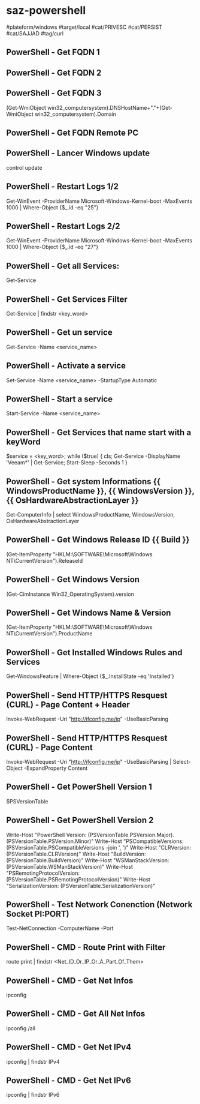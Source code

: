 # saz-powershell

#plateform/windows
#target/local
#cat/PRIVESC
#cat/PERSIST
#cat/SAJJAD
#tag/curl

## PowerShell - Get FQDN 1
[System.Net.Dns]::GetHostByName($env:computerName)

## PowerShell - Get FQDN 2
[System.Net.Dns]::GetHostByName($env:computerName).HostName

## PowerShell - Get FQDN 3
(Get-WmiObject win32_computersystem).DNSHostName+"."+(Get-WmiObject win32_computersystem).Domain

## PowerShell - Get FQDN Remote PC
[System.Net.Dns]::GetHostByName('IP_OR-DNS_NAME')

## PowerShell - Lancer Windows update
control update

## PowerShell - Restart Logs 1/2
Get-WinEvent -ProviderName Microsoft-Windows-Kernel-boot -MaxEvents 1000 | Where-Object {$_.id -eq "25"}

## PowerShell - Restart Logs 2/2
Get-WinEvent -ProviderName Microsoft-Windows-Kernel-boot -MaxEvents 1000 | Where-Object {$_.id -eq "27"}

## PowerShell - Get all Services:
Get-Service

## PowerShell - Get Services Filter
Get-Service | findstr <key_word>

## PowerShell - Get un service 
Get-Service -Name <service_name>

## PowerShell - Activate a service 
Set-Service -Name <service_name> -StartupType Automatic

## PowerShell - Start a service 
Start-Service -Name <service_name>

## PowerShell - Get Services that name start with a keyWord
\$service = <key_word>; while ($true) { cls; Get-Service -DisplayName 'Veeam*' | Get-Service; Start-Sleep -Seconds 1 }

## PowerShell - Get system Informations {{ WindowsProductName }}, {{ WindowsVersion }}, {{ OsHardwareAbstractionLayer }}
Get-ComputerInfo | select WindowsProductName, WindowsVersion, OsHardwareAbstractionLayer

## PowerShell - Get Windows Release ID {{ Build }}
(Get-ItemProperty "HKLM:\SOFTWARE\Microsoft\Windows NT\CurrentVersion").ReleaseId

## PowerShell - Get Windows Version
(Get-CimInstance Win32_OperatingSystem).version

## PowerShell - Get Windows Name & Version 
(Get-ItemProperty "HKLM:\SOFTWARE\Microsoft\Windows NT\CurrentVersion").ProductName

## PowerShell - Get Installed Windows Rules and Services
Get-WindowsFeature | Where-Object {$_.InstallState -eq 'Installed'}
<!-- # Réf: https://redmondmag.com/articles/2018/10/31/powershell-windows-server-roles-features.aspx -->

<!-- ## PowerShell - À VÉRIFIER
Get-WindowsFeature -Vhd 'F:\VMs\DC\Virtual Hard Disks\DC.vhdx' | Where-Object{$_.InstallState -eq 'Installed'} -->

## PowerShell - Send HTTP/HTTPS Resquest (CURL) - Page Content + Header
Invoke-WebRequest -Uri "http://ifconfig.me/ip" -UseBasicParsing

## PowerShell - Send HTTP/HTTPS Resquest (CURL) - Page Content
Invoke-WebRequest -Uri "http://ifconfig.me/ip" -UseBasicParsing | Select-Object -ExpandProperty Content

## PowerShell - Get PowerShell Version 1
\$PSVersionTable

## PowerShell - Get PowerShell Version 2
Write-Host "PowerShell Version: $($PSVersionTable.PSVersion.Major).$($PSVersionTable.PSVersion.Minor)"
Write-Host "PSCompatibleVersions: $($PSVersionTable.PSCompatibleVersions -join ', ')"
Write-Host "CLRVersion: $($PSVersionTable.CLRVersion)"
Write-Host "BuildVersion: $($PSVersionTable.BuildVersion)"
Write-Host "WSManStackVersion: $($PSVersionTable.WSManStackVersion)"
Write-Host "PSRemotingProtocolVersion: $($PSVersionTable.PSRemotingProtocolVersion)"
Write-Host "SerializationVersion: $($PSVersionTable.SerializationVersion)"

## PowerShell - Test Network Conenction (Network Socket PI:PORT)
Test-NetConnection -ComputerName <IP> -Port <port>

## PowerShell - CMD - Route Print with Filter
route print | findstr <Net_ID_Or_IP_Or_A_Part_Of_Them>

## PowerShell - CMD - Get Net Infos
ipconfig

## PowerShell - CMD - Get All Net Infos
ipconfig /all

## PowerShell - CMD - Get Net IPv4
ipconfig | findstr IPv4

## PowerShell - CMD - Get Net IPv6
ipconfig | findstr IPv6
